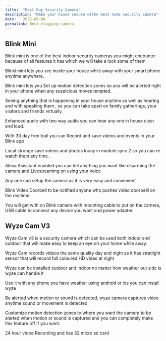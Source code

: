 ```yaml
---
title:  "Best Buy Security Camera"
description: "Make your house secure withe best home security camera"
date:   2022-06-04
permalink: Best-vlogging-camera
---
```


## Blink Mini

Blink mini is one of the best indoor security cameras you might encounter because of all features it has which we will take a look some of them

Blinki mini lets you see inside your house while away with your smart phone anytime anywhere. 

Blink mini lets you Set up motion detection zones so you will be alerted right in your phone when any suspicious moves tempted. 

Seeing anything that is happening in your house anytime as well as hearing and with speaking them , so you can take apart on family gatherings, your visitors and friends virtually. 

Enhanced audio with two way audio you can hear any one in house clear and loud.

With 30 day free trail you can Record and save videos and events in your Blink app 

Local stronge save videos and photos locay in module sync 2 so you can re watch them any time .

Alexa Asisstant enabled you can tell anything you want like disarming the camera and Livestreaming on using your voice 

Any one can setup the camera as it is very easy and convenient 

Blink Video Doorbell to be notified anyone who pushes video doorbelll on the realtime.

   

You will get with on Blink camera with mounting cable to put on the camera, USB cable to connect any device  you want and power adapter.

## Wyze Cam V3

Wyze Cam v3 is a security  camera which can be used both indoor and outdoor that will make easy to keep an eye on your home while away.

Wyze Cam records videos the same quality day and night as it has stratlight sensor that will record full coloured HD video at night 

Wyze can be installed outdoor and indoor no matter how weather out side is wyze can handle it

Use it with any phone you have weather using android or ios you can install wyze

Be alerted when motion or sound is detected, wyze camera captures video anytime sound or movement is detected

Customize motion detection zones to where you want the camera to be alerted when motion or sound is captured and you can completely make this feature off if you want.

24 hour vidoe Recording and has 32 micro sd card



